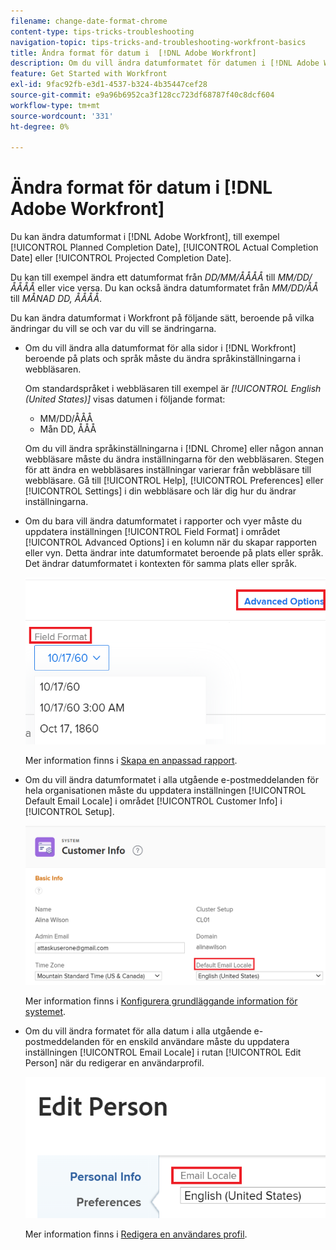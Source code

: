 ```yaml
---
filename: change-date-format-chrome
content-type: tips-tricks-troubleshooting
navigation-topic: tips-tricks-and-troubleshooting-workfront-basics
title: Ändra format för datum i  [!DNL Adobe Workfront]
description: Om du vill ändra datumformatet för datumen i [!DNL Adobe Workfront] måste du ändra språkinställningarna i webbläsaren.
feature: Get Started with Workfront
exl-id: 9fac92fb-e3d1-4537-b324-4b35447cef28
source-git-commit: e9a96b6952ca3f128cc723df68787f40c8dcf604
workflow-type: tm+mt
source-wordcount: '331'
ht-degree: 0%

---
```


# Ändra format för datum i [!DNL Adobe Workfront]

<!--this article used to be called "Change the date format in Adobe Workfront when using Chrome". The team decieded to make it more generic and hide the steps. Also see drafted content below-->

Du kan ändra datumformat i [!DNL Adobe Workfront], till exempel [!UICONTROL Planned Completion Date], [!UICONTROL Actual Completion Date] eller [!UICONTROL Projected Completion Date].

Du kan till exempel ändra ett datumformat från _DD/MM/ÅÅÅÅ_ till _MM/DD/ÅÅÅÅ_ eller vice versa.
Du kan också ändra datumformatet från _MM/DD/ÅÅ_ till _MÅNAD DD, ÅÅÅÅ_.

Du kan ändra datumformat i Workfront på följande sätt, beroende på vilka ändringar du vill se och var du vill se ändringarna.

* Om du vill ändra alla datumformat för alla sidor i [!DNL Workfront] beroende på plats och språk måste du ändra språkinställningarna i webbläsaren.

  Om standardspråket i webbläsaren till exempel är *[!UICONTROL English (United States)]* visas datumen i följande format:

   * MM/DD/ÅÅÅ
   * Mån DD, ÅÅÅ

  Om du vill ändra språkinställningarna i [!DNL Chrome] eller någon annan webbläsare måste du ändra inställningarna för den webbläsaren. Stegen för att ändra en webbläsares inställningar varierar från webbläsare till webbläsare. Gå till [!UICONTROL Help], [!UICONTROL Preferences] eller [!UICONTROL Settings] i din webbläsare och lär dig hur du ändrar inställningarna.

* Om du bara vill ändra datumformatet i rapporter och vyer måste du uppdatera inställningen [!UICONTROL Field Format] i området [!UICONTROL Advanced Options] i en kolumn när du skapar rapporten eller vyn. Detta ändrar inte datumformatet beroende på plats eller språk. Det ändrar datumformatet i kontexten för samma plats eller språk.

  ![](assets/field-format-in-advanced-options-of-a-view-highlighted.png)

  Mer information finns i [Skapa en anpassad rapport](../../reports-and-dashboards/reports/creating-and-managing-reports/create-custom-report.md).

* Om du vill ändra datumformatet i alla utgående e-postmeddelanden för hela organisationen måste du uppdatera inställningen [!UICONTROL Default Email Locale] i området [!UICONTROL Customer Info] i [!UICONTROL Setup].

  ![](assets/default-email-locale-field.png)

  Mer information finns i [Konfigurera grundläggande information för systemet](../../administration-and-setup/get-started-wf-administration/configure-basic-info.md).

* Om du vill ändra formatet för alla datum i alla utgående e-postmeddelanden för en enskild användare måste du uppdatera inställningen [!UICONTROL Email Locale] i rutan [!UICONTROL Edit Person] när du redigerar en användarprofil.

  ![](assets/email-locale-for-user-profile-highlighted.png)

  Mer information finns i [Redigera en användares profil](../../administration-and-setup/add-users/create-and-manage-users/edit-a-users-profile.md).

<!--drafted because we should not document steps for a third-party application

To change your language settings in Chrome:

1. Click the 3-dots in the top right corner of your Chrome interface, then click **Settings**.
1. On the left area of the Settings page, expand **Advanced**, then click **Languages**.  
   Or  
   Search for *language*&nbsp;at the top of the Settings page, then click **Languages**.

1. In the **Language** list, locate the language and region that use your preferred date format.

   **Example:** If you speak English and you want the date format to be MM/DD/YYYY, you would select **English (United States)**. If you speak English and you want the date format to be DD/MM/YYY, you would select **English (United Kingdom)**.

1. (Conditional) If the language and region you want to use are not visible in the list, click **Add languages** to add it to the list.
1. Click the 3-dot menu next to the language and region you want to use, then click **Move to the top**.
1. Return to the Workfront interface, then refresh the page.  
   The date format is now updated in projects and other areas of Workfront that use MM/DD/YYYY or DD/MM/YYYY format when displaying dates.

   -->
